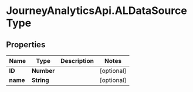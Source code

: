 # JourneyAnalyticsApi.ALDataSourceType

## Properties

Name | Type | Description | Notes
------------ | ------------- | ------------- | -------------
**ID** | **Number** |  | [optional] 
**name** | **String** |  | [optional] 


